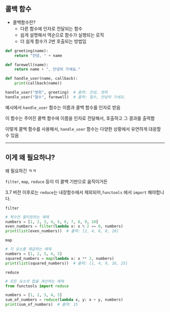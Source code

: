 ## 콜백 함수 

- 콜백함수란?
    - 다른 함수에 인자로 전달되는 함수 
    - 쉽게 설명해서 역순으로 함수가 실행되는 로직 
    - 더 쉽게 함수가 2번 호출되는 방법임 


```python
def greeting(name):
    return "안녕, " + name

def farewell(name):
    return name + ", 안녕히 가세요."

def handle_user(name, callback):
    print(callback(name))

handle_user("영희", greeting)  # 출력: 안녕, 영희
handle_user("철수", farewell)  # 출력: 철수, 안녕히 가세요.
```

예시에서 `handle_user` 함수는 이름과 콜백 함수를 인자로 받음 

이 함수는 주어진 콜백 함수에 이름을 인자로 전달해서, 호출하고 그 결과를 출력함 

이렇게 콜백 함수를 사용해서, `handle_user` 함수는 다양한 상황에서 유연하게 대응할 수 있음 

----

## 이게 왜 필요하냐?

왜 필요하긴 ㅋㅋ

`filter`, `map`, `reduce` 등이 이 콜백 기반으로 움직이거든 

3.7 버전 이후로는 `reduce`는 내장함수에서 제외되어,`functools` 에서 `import` 해야합니다. 

`filter` 
```python
# 짝수만 필터링하는 예제
numbers = [1, 2, 3, 4, 5, 6, 7, 8, 9, 10]
even_numbers = filter(lambda x: x % 2 == 0, numbers)
print(list(even_numbers))  # 출력: [2, 4, 6, 8, 10]
```


`map` 
```python
# 각 요소를 제곱하는 예제
numbers = [1, 2, 3, 4, 5]
squared_numbers = map(lambda x: x ** 2, numbers)
print(list(squared_numbers))  # 출력: [1, 4, 9, 16, 25]
```

`reduce` 

```python
# 모든 요소의 합을 계산하는 예제
from functools import reduce

numbers = [1, 2, 3, 4, 5]
sum_of_numbers = reduce(lambda x, y: x + y, numbers)
print(sum_of_numbers)  # 출력: 15

```